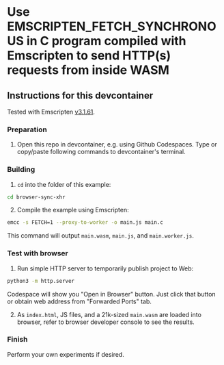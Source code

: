 # Use EMSCRIPTEN_FETCH_SYNCHRONOUS in C program compiled with Emscripten to send HTTP(s) requests from inside WASM

## Instructions for this devcontainer

Tested with Emscripten [v3.1.61](https://github.com/emscripten-core/emscripten/tree/3.1.61).

### Preparation

1. Open this repo in devcontainer, e.g. using Github Codespaces.
   Type or copy/paste following commands to devcontainer's terminal.

### Building

1. `cd` into the folder of this example:

```sh
cd browser-sync-xhr
```

2. Compile the example using Emscripten:

```sh
emcc -s FETCH=1 --proxy-to-worker -o main.js main.c
```

This command will output `main.wasm`, `main.js`, and `main.worker.js`. 

### Test with browser

1. Run simple HTTP server to temporarily publish project to Web:

```sh
python3 -m http.server
```

Codespace will show you "Open in Browser" button. Just click that button or
obtain web address from "Forwarded Ports" tab.

2. As `index.html`, JS files, and a 21k-sized `main.wasm` are loaded into browser, refer to browser developer console
   to see the results.


### Finish

Perform your own experiments if desired.
